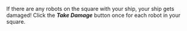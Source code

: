 If there are any robots on the square with your ship, your ship gets damaged! Click the ___Take Damage___ button once for each robot in your square.
